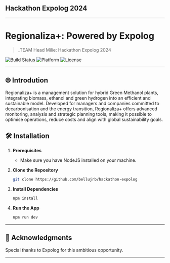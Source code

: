 ## Hackathon Expolog 2024

---

# Regionaliza+: Powered by Expolog

> _TEAM Head Milie: Hackathon Expolog 2024

![Build Status](https://img.shields.io/badge/Build-Passing-brightgreen)
![Platform](https://img.shields.io/badge/Platform-Web-blue)
![License](https://img.shields.io/badge/License-MIT-green)

---

## 🌐 Introdution

Regionaliza+ is a management solution for hybrid Green Methanol plants, integrating biomass, ethanol and green hydrogen into an efficient and sustainable model. Developed for managers and companies committed to decarbonisation and the energy transition, Regionaliza+ offers advanced monitoring, analysis and strategic planning tools, making it possible to optimise operations, reduce costs and align with global sustainability goals.

## 🛠 Installation 

1. **Prerequisites**
   - Make sure you have NodeJS installed on your machine.

2. **Clone the Repository**

   ```bash
   git clone https://github.com/bellujrb/hackathon-expolog
   ```

3. **Install Dependencies**

    ```bash
    npm install
    ```
    
4. **Run the App**

    ```bash
    npm run dev
    ```

---

## 🙏 Acknowledgments

Special thanks to Expolog for this ambitious opportunity.

---
